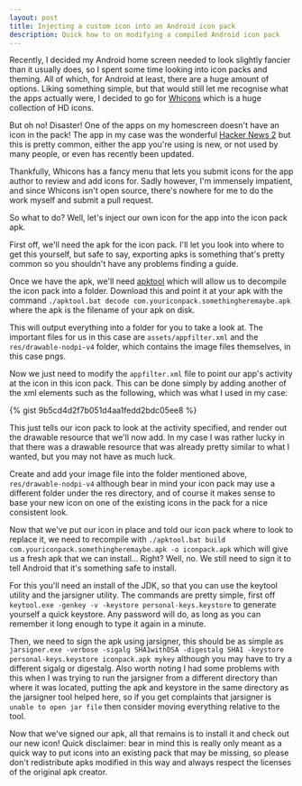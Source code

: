 ```yaml
---
layout: post
title: Injecting a custom icon into an Android icon pack
description: Quick how to on modifying a compiled Android icon pack
---
```


Recently, I decided my Android home screen needed to look slightly fancier than it usually does, so I spent some time looking into icon packs and theming. All of which, for Android at least, there are a huge amount of options. Liking something simple, but that would still let me recognise what the apps actually were, I decided to go for [Whicons](https://play.google.com/store/apps/details?id=com.whicons.iconpack) which is a huge collection of HD icons.

But oh no! Disaster! One of the apps on my homescreen doesn't have an icon in the pack! The app in my case was the wonderful [Hacker News 2](https://play.google.com/store/apps/details?id=com.airlocksoftware.hackernews) but this is pretty common, either the app you're using is new, or not used by many people, or even has recently been updated.

Thankfully, Whicons has a fancy menu that lets you submit icons for the app author to review and add icons for. Sadly however, I'm immensely impatient, and since Whicons isn't open source, there's nowhere for me to do the work myself and submit a pull request.

So what to do? Well, let's inject our own icon for the app into the icon pack apk.

First off, we'll need the apk for the icon pack. I'll let you look into where to get this yourself, but safe to say, exporting apks is something that's pretty common so you shouldn't have any problems finding a guide.

Once we have the apk, we'll need [apktool](http://ibotpeaches.github.io/Apktool/) which will allow us to decompile the icon pack into a folder. Download this and point it at your apk with the command `./apktool.bat decode com.youriconpack.somethingheremaybe.apk` where the apk is the filename of your apk on disk.

This will output everything into a folder for you to take a look at. The important files for us in this case are `assets/appfilter.xml` and the `res/drawable-nodpi-v4` folder, which contains the image files themselves, in this case pngs.

Now we just need to modify the `appfilter.xml` file to point our app's activity at the icon in this icon pack. This can be done simply by adding another of the xml elements such as the following, which was what I used in my case:

{% gist 9b5cd4d2f7b051d4aa1fedd2bdc05ee8 %}

This just tells our icon pack to look at the activity specified, and render out the drawable resource that we'll now add. In my case I was rather lucky in that there was a drawable resource that was already pretty similar to what I wanted, but you may not have as much luck.

Create and add your image file into the folder mentioned above, `res/drawable-nodpi-v4` although bear in mind your icon pack may use a different folder under the res directory, and of course it makes sense to base your new icon on one of the existing icons in the pack for a nice consistent look.

Now that we've put our icon in place and told our icon pack where to look to replace it, we need to recompile with `./apktool.bat build com.youriconpack.somethingheremaybe.apk -o iconpack.apk` which will give us a fresh apk that we can install... Right? Well, no. We still need to sign it to tell Android that it's something safe to install.

For this you'll need an install of the JDK, so that you can use the keytool utility and the jarsigner utility. The commands are pretty simple, first off `keytool.exe -genkey -v -keystore personal-keys.keystore` to generate yourself a quick keystore. Any password will do, as long as you can remember it long enough to type it again in a minute.

Then, we need to sign the apk using jarsigner, this should be as simple as `jarsigner.exe -verbose -sigalg SHA1withDSA -digestalg SHA1 -keystore personal-keys.keystore iconpack.apk mykey` although you may have to try a different sigalg or digestalg. Also worth noting I had some problems with this when I was trying to run the jarsigner from a different directory than where it was located, putting the apk and keystore in the same directory as the jarsigner tool helped here, so if you get complaints that jarsigner is `unable to open jar file` then consider moving everything relative to the tool.

Now that we've signed our apk, all that remains is to install it and check out our new icon! Quick disclaimer: bear in mind this is really only meant as a quick way to put icons into an existing pack that may be missing, so please don't redistribute apks modified in this way and always respect the licenses of the original apk creator.
